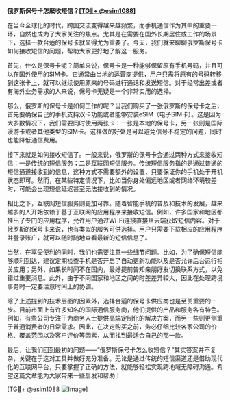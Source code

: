 **俄罗斯保号卡怎麽收短信？[[TG💪+ @esim1088](https://t.me/s/esim1088)]**

在当今全球化的时代，跨国交流变得越来越频繁，而手机通信作为其中的重要一环，自然也成为了大家关注的焦点。尤其是在需要在国外长期居住或工作的场景下，选择一款合适的保号卡就显得尤为重要了。今天，我们就来聊聊俄罗斯保号卡如何接收短信的问题，帮助大家更好地了解这一服务。

首先，什么是保号卡呢？简单来说，保号卡是一种能够保留原有手机号码，并且可以在国外使用的SIM卡。它通常由当地的运营商提供，用户只需将原有的号码转移到这张卡上，就可以继续使用原来的号码进行通话和发送短信。对于经常出差或者有海外业务需求的人来说，保号卡无疑是一个非常实用的选择。

那么，俄罗斯的保号卡是如何工作的呢？当我们购买了一张俄罗斯的保号卡之后，首先要确保自己的手机支持双卡功能或者能够安装eSIM（电子SIM卡）。这是因为大多数情况下，我们需要同时使用两张卡：一张是本地的保号卡，另一张则是国际漫游卡或者其他类型的SIM卡。这样做的好处是可以避免信号不稳定的问题，同时也能降低通信费用。

接下来就是如何接收短信了。一般来说，俄罗斯的保号卡会通过两种方式来接收短信：一是传统的短信服务；二是互联网短信服务。传统短信服务指的是通过普通的短信通道接收到的信息，这种方式不需要额外的设置，只要保证你的手机处于开机状态即可。然而，在某些特定情况下，比如当你身处偏远地区或者网络环境较差时，可能会出现短信延迟甚至无法接收到的情况。

相比之下，互联网短信服务则更加可靠。随着智能手机的普及和技术的发展，越来越多的人开始依赖于基于互联网的应用程序来接收短信。例如，许多国家和地区都推出了专门的应用程序，允许用户通过Wi-Fi连接直接从云端获取短信内容。对于俄罗斯的保号卡来说，也有类似的服务可供选择。用户只需要下载相应的应用程序并登录账户，就可以随时随地查看最新的短信信息了。

当然，在享受便利的同时，我们也需要注意一些细节问题。比如，为了确保短信能够顺利到达，建议定期检查手机是否开启了自动更新功能以及是否允许后台运行相关应用；另外，如果长时间不在国内，最好提前告知亲朋好友切换联系方式，以免错过重要消息。此外，由于不同国家和地区之间的时差差异较大，因此在处理跨境事务时一定要注意时间上的协调。

除了上述提到的技术层面的因素外，选择合适的保号卡供应商也是至关重要的一步。目前市面上有许多知名的国际通信服务商，他们提供的产品和服务各有特色。例如，有些公司专注于为商务人士提供高端定制化的解决方案，而另一些则更侧重于普通消费者的日常需求。因此，在决定购买之前，务必仔细比较各家公司的价格、覆盖范围以及客户评价等因素，从而找到最适合自己的那一款。

最后，让我们回到最初的问题——“俄罗斯保号卡怎么收短信？”其实答案并不复杂，关键在于选对工具并做好充分准备。无论是通过传统的短信渠道还是借助现代化的互联网平台，只要掌握了正确的方法，就能够轻松实现跨地域无障碍沟通。希望这篇文章能为大家带来一些启发和帮助！

[[TG💪+ @esim1088](https://t.me/s/esim1088) ![Image](https://i.postimg.cc/4NQfJmqS/Snipaste-2025-05-13-00-14-12.png)]